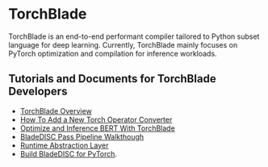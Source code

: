 # TorchBlade

TorchBlade is an end-to-end performant compiler tailored to Python subset
language for deep learning. Currently, TorchBlade mainly focuses on PyTorch
optimization and compilation for inference workloads.

## Tutorials and Documents for TorchBlade Developers

- [TorchBlade Overview](/docs/developers/bladedisc_torch_overview.md)
- [How To Add a New Torch Operator Converter](/docs/developers/add_new_torch_ops.md)
- [Optimize and Inference BERT With TorchBlade](/docs/tutorials/torch_bert_inference.md)
- [BladeDISC Pass Pipeline Walkthough](/docs/developers/pass_pipeline.md)
- [Runtime Abstraction Layer](/docs/developers/runtime_abstraction_layer.md)
- [Build BladeDISC for PyTorch](/docs/build_from_source.md#build-bladedisc-for-pytorch.md).

